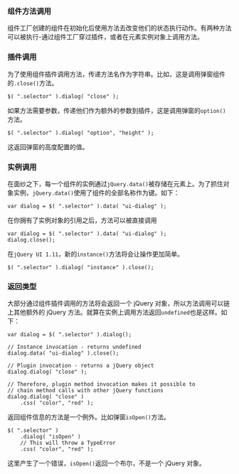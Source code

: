 ### 组件方法调用
组件工厂创建的组件在初始化后使用方法去改变他们的状态执行动作。有两种方法可以被执行-通过组件工厂穿过插件，或者在元素实例对象上调用方法。

### 插件调用
为了使用组件插件调用方法，传递方法名作为字符串。比如，这是调用弹窗组件的`.close()`方法。
```
$( ".selector" ).dialog( "close" );
```
如果方法需要参数，传递他们作为额外的参数到插件，这是调用弹窗的`option()`方法。
```
$( ".selector" ).dialog( "option", "height" );
```
这返回弹窗的高度配置的值。
### 实例调用
在面纱之下，每一个组件的实例通过`jQuery.data()`被存储在元素上。为了抓住对象实例，`jQuery.data()`使用了组件的全部名称作为键。如下：
```
var dialog = $( ".selector" ).data( "ui-dialog" );
```
在你拥有了实例对象的引用之后，方法可以被直接调用
```
var dialog = $( ".selector" ).data( "ui-dialog" );
dialog.close();
```
在`jQuery UI 1.11`，新的`instance()`方法将会让操作更加简单。
```
$( ".selector" ).dialog( "instance" ).close();
```
### 返回类型
大部分通过组件插件调用的方法将会返回一个 jQuery 对象，所以方法调用可以链上其他额外的 jQuery 方法。就算在实例上调用方法返回`undefined`也是这样。如下：
```
var dialog = $( ".selector" ).dialog();
 
// Instance invocation - returns undefined
dialog.data( "ui-dialog" ).close();
 
// Plugin invocation - returns a jQuery object
dialog.dialog( "close" );
 
// Therefore, plugin method invocation makes it possible to
// chain method calls with other jQuery functions
dialog.dialog( "close" )
    .css( "color", "red" );
```
返回组件信息的方法是一个例外。比如弹窗`isOpen()`方法。
```
$( ".selector" )
    .dialog( "isOpen" )
    // This will throw a TypeError
    .css( "color", "red" );
```
这里产生了一个错误，`isOpen()`返回一个布尔，不是一个 jQuery 对象。